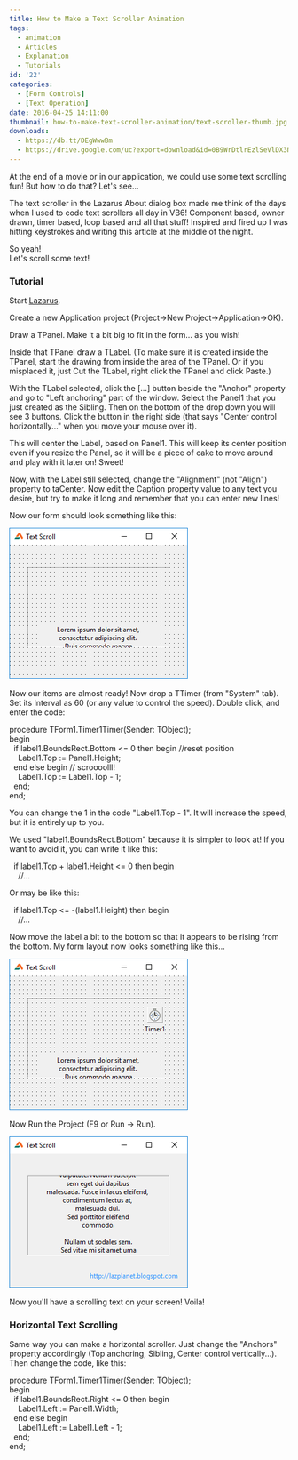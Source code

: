 ```yaml
---
title: How to Make a Text Scroller Animation
tags:
  - animation
  - Articles
  - Explanation
  - Tutorials
id: '22'
categories:
  - [Form Controls]
  - [Text Operation]
date: 2016-04-25 14:11:00
thumbnail: how-to-make-text-scroller-animation/text-scroller-thumb.jpg
downloads:
  - https://db.tt/DEgWwwBm
  - https://drive.google.com/uc?export=download&id=0B9WrDtlrEzlSeVlDX3NHZFhDWXc
---
```


At the end of a movie or in our application, we could use some text scrolling fun! But how to do that? Let's see...
<!-- more -->
  
The text scroller in the Lazarus About dialog box made me think of the days when I used to code text scrollers all day in VB6! Component based, owner drawn, timer based, loop based and all that stuff! Inspired and fired up I was hitting keystrokes and writing this article at the middle of the night.  
  
So yeah!  
Let's scroll some text!  
  

### Tutorial

  
Start [Lazarus](http://www.lazarus-ide.org/).  
  
Create a new Application project (Project->New Project->Application->OK).  
  
Draw a TPanel. Make it a bit big to fit in the form... as you wish!  
  
Inside that TPanel draw a TLabel. (To make sure it is created inside the TPanel, start the drawing from inside the area of the TPanel. Or if you misplaced it, just Cut the TLabel, right click the TPanel and click Paste.)  
  
With the TLabel selected, click the \[...\] button beside the "Anchor" property and go to "Left anchoring" part of the window. Select the Panel1 that you just created as the Sibling. Then on the bottom of the drop down you will see 3 buttons. Click the button in the right side (that says "Center control horizontally..." when you move your mouse over it).  
  
This will center the Label, based on Panel1. This will keep its center position even if you resize the Panel, so it will be a piece of cake to move around and play with it later on! Sweet!  
  
Now, with the Label still selected, change the "Alignment" (not "Align") property to taCenter. Now edit the Caption property value to any text you desire, but try to make it long and remember that you can enter new lines!  
  
Now our form should look something like this:  
  

![](how-to-make-text-scroller-animation/Text-scroller-form-design-lazarus-1.gif)

  
  
Now our items are almost ready! Now drop a TTimer (from "System" tab). Set its Interval as 60 (or any value to control the speed). Double click, and enter the code:  
  

procedure TForm1.Timer1Timer(Sender: TObject);  
begin  
  if label1.BoundsRect.Bottom <= 0 then begin //reset position  
    Label1.Top := Panel1.Height;  
  end else begin // scroooolll!  
    Label1.Top := Label1.Top - 1;  
  end;  
end;  

  
  
You can change the 1 in the code "Label1.Top - 1". It will increase the speed, but it is entirely up to you.  
  
We used "label1.BoundsRect.Bottom" because it is simpler to look at! If you want to avoid it, you can write it like this:  

  if label1.Top + label1.Height <= 0 then begin  
    //...  

  
Or may be like this:  

  if label1.Top <= -(label1.Height) then begin  
    //...  

  
Now move the label a bit to the bottom so that it appears to be rising from the bottom. My form layout now looks something like this...  
  

![](how-to-make-text-scroller-animation/Text-scroller-form-design-lazarus-2.gif)

  
  
Now Run the Project (F9 or Run -> Run).  
  

![](how-to-make-text-scroller-animation/Text-scroller-lazarus-simple-1.gif)

  
  
Now you'll have a scrolling text on your screen! Voila!  
  
  

### Horizontal Text Scrolling

  
Same way you can make a horizontal scroller. Just change the "Anchors" property accordingly (Top anchoring, Sibling, Center control vertically...). Then change the code, like this:  
  

procedure TForm1.Timer1Timer(Sender: TObject);  
begin  
  if label1.BoundsRect.Right <= 0 then begin  
    Label1.Left := Panel1.Width;  
  end else begin  
    Label1.Left := Label1.Left - 1;  
  end;  
end;

